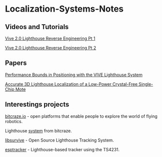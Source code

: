# Localization-Systems-Notes

## Videos and Tutorials

[Vive 2.0 Lighthouse Reverse Engineering Pt 1](https://youtu.be/FtXkjPcmENA)

[Vive 2.0 Lighthouse Reverse Engineering Pt 2](https://youtu.be/8YPdmgOXnPM)

## Papers

[Performance Bounds in Positioning with the VIVE Lighthouse System](https://www.merl.com/publications/docs/TR2019-068.pdf)

[Accurate 3D Lighthouse Localization of a Low-Power
Crystal-Free Single-Chip Mote](https://www.merl.com/publications/docs/TR2019-068.pdf)

## Interestings projects

[bitcraze.io](https://www.bitcraze.io/) - open platforms that enable people to explore the world of flying robotics.

Lighthouse [system](https://github.com/bitcraze/lighthouse-fpga) from bitcraze.

[libsurvive](https://github.com/cntools/libsurvive) - Open Source Lighthouse Tracking System.

[esptracker](https://github.com/cnlohr/esptracker) - Lighthouse-based tracker using the TS4231. 

